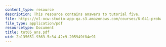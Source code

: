 ```yaml
---
content_type: resource
description: This resource contains answers to tutorial five.
file: https://ol-ocw-studio-app-qa.s3.amazonaws.com/courses/6-041-probabilistic-systems-analysis-and-applied-probability-spring-2006/2b13565193635c3442c9205949f84e91_tut05_ans.pdf
file_type: application/pdf
resourcetype: Document
title: tut05_ans.pdf
uid: 2b135651-9363-5c34-42c9-205949f84e91
---
```

